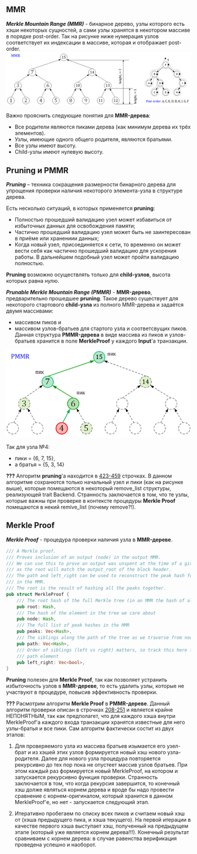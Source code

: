 ## MMR
***Merkle Mountain Range (MMR)*** - бинарное дерево, узлы которого есть хэши некоторых сущностей, а сами узлы хранятся в некотором массиве в порядке post-order. Так на рисунке ниже нумерация узлов соответствует их индексации в массиве, которая и отображает post-order.
![](https://github.com/sergorl/docs/blob/master/mmr.png)

Важно прояснить следующие понятия для **MMR-дерева**:
* Все родители являются пиками дерева (как минимум дерева их трёх элементов).
* Узлы, имеющие одного общего родителя, являются братьями.
* Все узлы имеют высоту.
* Child-узлы имеют нулевую высоту.

## Pruning и PMMR
***Pruning*** – техника сокращения размерности бинарного дерева для упрощения проверки наличия некоторого элемента-узла в структуре дерева.

Есть несколько ситуаций, в которых применяется **pruning**:
* Полностью прошедший валидацию узел может избавиться от избыточных данных для освобождения памяти;
* Частично прошедший валидацию узел может быть не заинтересован в приёме или хранениии данных;
* Когда новый узел, присоединяется к сети, то временно он может вести себя как частично прошедший валидацию для ускорения работы. В дальнейшем подобный узел может пройти валидацию полностью.

**Pruning** возможно осуществлять только для **сhild-узлов**, высота которых равна нулю.

***Prunable Merkle Mountain Range (PMMR)*** - **MMR-дерево**, предварительно прошедшее **pruning**. Такое дерево существует для некоторого стартового **child-узла** из полного MMR-дерева и задаётся двумя массивами:
* массивом пиков и
* массивом узлов-братьев для стартого узла и соответсвущих пиков.
Данная структура **PMMR-дерева** в виде массива из пиков и узлов-братьев хранится в поле **MerkleProof** у каждого **Input**'a транзакции.

![](https://github.com/sergorl/docs/blob/master/pmmr.png)

Так для узла №4:
* пики = {6, 7, 15},
* а братья = {5, 3, 14}

**???** Алгоритм **pruning**'a находится в [423-459](https://github.com/beam-mw/grin/blob/master/core/src/core/pmmr.rs) строчках. В данном алгоритме сохранются только начальный узел и пики (как на рисунке выше), которые помещаются в некоторый remove_list структуры, реализующей trait Backend. Странность заключается в том, что те узлы, которые важны при проверке в контексте процедуры **Merkle Proof** помещаются в некий remive_list (почему remove?!).

## Merkle Proof
***Merkle Proof*** - процедура проверки наличия узла в **MMR-дереве**.

```rust
/// A Merkle proof.
/// Proves inclusion of an output (node) in the output MMR.
/// We can use this to prove an output was unspent at the time of a given block
/// as the root will match the output_root of the block header.
/// The path and left_right can be used to reconstruct the peak hash for a given tree
/// in the MMR.
/// The root is the result of hashing all the peaks together.
pub struct MerkleProof {
	/// The root hash of the full Merkle tree (in an MMR the hash of all peaks)
	pub root: Hash,
	/// The hash of the element in the tree we care about
	pub node: Hash,
	/// The full list of peak hashes in the MMR
	pub peaks: Vec<Hash>,
	/// The siblings along the path of the tree as we traverse from node to peak
	pub path: Vec<Hash>,
	/// Order of siblings (left vs right) matters, so track this here for each
	/// path element
	pub left_right: Vec<bool>,
}
```

**Pruning** полезен для **Merkle Proof**, так как позволяет устранить избыточность узлов в **MMR-дереве**, то есть удалить узлы, которые не участвуют в процедуре, повысив эффективность проверки. 

**???** Расмотрим алгоритм **Merkle Proof** в **PMMR-дереве**. Данный алгоритм проверки описан в строчках [208-251](https://github.com/beam-mw/grin/blob/master/core/src/core/pmmr.rs) и является крайне НЕПОНЯТНЫМ, так как предполагет, что для каждого хэша внутри MerkleProof'а каждого входа транзакции хранятся известные для него узлы-братья и все пики. Сам алгоритм фактически состит из двух этапов:

1. Для проверяемого узла из массива братьев изымается его узел-брат и из хэшей этих узлов формируется новый хэш нового узла-родителя. Далее для нового узла процедура повторяется рекурсивно до тех пор пока не опустеет массив узлов братьев. При этом каждый раз формируется новый MerkleProof, на котором и запускается рекурсивно функция проверки. Странность заключается в том, что когда рекурсия завершится, то
конечный хэш долже являться корнем дерева и вроде бы надо провести сравнение с корнем-оригиналом, который хранится в данном MerkleProof'е, но нет - запускается следующий этап.

2. Итеративно пробегаем по списку всех пиков и считаем новый хэш от (хэша предыдущего пика, и хэша текущего). На первой итерации в качестве первого хэша выступает хэш, полученный на предыдущем этапе (который уже является корнем дерева!!!). Конечный результат сравниваем с корнем дерева: в случае равенства верификация проведена успешно и наоборот.

